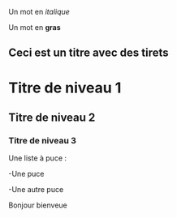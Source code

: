 Un mot en _italique_

Un mot en __gras__

Ceci est un titre avec des tirets
-----------------

# Titre de niveau 1

## Titre de niveau 2

### Titre de niveau 3

Une liste à puce :

-Une puce

-Une autre puce

Bonjour
bienveue